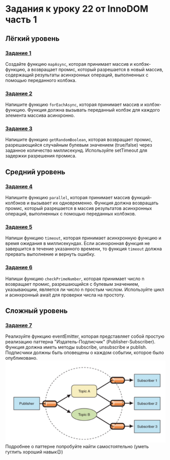 # Задания к уроку 22 от InnoDOM часть 1

## Лёгкий уровень

### [Задание 1](./task1.js)
Создайте функцию `mapAsync`, которая принимает массив и колбэк-функцию, а возвращает промис, который разрешается в новый массив, содержащий результаты асинхронных операций, выполненных с помощью переданного колбэка.

### [Задание 2](./task2.js)
Напишите функцию `forEachAsync`, которая принимает массив и колбэк-функцию. Функция должна вызывать переданный колбэк для каждого элемента массива асинхронно.


### [Задание 3](./task3.js)
Напишите функцию `getRandomBoolean`, которая возвращает промис, разрешающийся случайным булевым значением (true/false) через заданное количество миллисекунд. Используйте setTimeout для задержки разрешения промиса.

## Средний уровень

### [Задание 4](./task4.js)
Напишите функцию `parallel`, которая принимает массив функций-колбэков и вызывает их одновременно. Функция должна возвращать промис, который разрешается в массив результатов асинхронных операций, выполненных с помощью переданных колбэков.

### [Задание 5](./task5.js)
Напиши функцию `timeout`, которая принимает асинхронную функцию и время ожидания в миллисекундах. Если асинхронная функция не завершится в течение указанного времени, то функция `timeout` должна прервать выполнение и вернуть ошибку.

### [Задание 6](./task6.js)
Напиши функцию `checkPrimeNumber`, которая принимает число n возвращает промис, разрешающийся с булевым значением, указывающим, является ли число n простым числом. Используйте цикл и асинхронный await для проверки числа на простоту.

## Сложный уровень

### [Задание 7](./task7.js)
Реализуйте функцию eventEmitter, которая представляет собой простую реализацию паттерна "Издатель-Подписчик" (Publisher-Subscriber). Функция должна иметь методы subscribe, unsubscribe и publish. Подписчики должны быть оповещены о каждом событии, которое было опубликовано.
![Пример](./images/64a838f1f33798.73446831snimok-ekrana-2023-07-07-v-19-09-55.png)
Подробнее о паттерне попробуйте найти самостоятельно (уметь гуглить хороший навык😉)